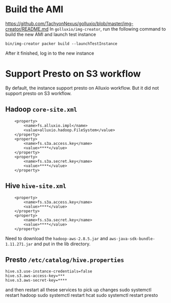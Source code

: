 # Build the AMI
https://github.com/TachyonNexus/golluxio/blob/master/img-creator/README.md
In `golluxio/img-creator`, run the following command to build the new AMI and launch test instance
```
bin/img-creator packer build --launchTestInstance
```

After it finished, log in to the new instance

# Support Presto on S3 workflow
By default, the instance support presto on Alluxio workflow.
But it did not support presto on S3 workflow.

## Hadoop `core-site.xml`
```
    <property>
        <name>fs.alluxio.impl</name>
        <value>alluxio.hadoop.FileSystem</value>
    </property>
    <property>
        <name>fs.s3a.access.key</name>
        <value>****</value>
    </property>
    <property>
        <name>fs.s3a.secret.key</name>
        <value>****</value>
    </property>
```

## Hive `hive-site.xml`
```
    <property>
        <name>fs.s3a.access.key</name>
        <value>****</value>
    </property>
    <property>
        <name>fs.s3a.secret.key</name>
        <value>****</value>
    </property>
```

Need to download the `hadoop-aws-2.8.5.jar` and `aws-java-sdk-bundle-1.11.271.jar` and put in the lib directory.

## Presto `/etc/catalog/hive.properties`
```
hive.s3.use-instance-credentials=false
hive.s3.aws-access-key=***
hive.s3.aws-secret-key=****
```

and then restart all these services to pick up changes
sudo systemctl restart hadoop
sudo systemctl restart hcat
sudo systemctl restart presto


